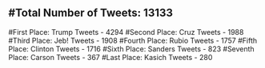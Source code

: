 #Total Number of Tweets: 13133 
---
#First Place: Trump Tweets - 4294
#Second Place: Cruz Tweets - 1988
#Third Place: Jeb! Tweets - 1908
#Fourth Place: Rubio Tweets - 1757
#Fifth Place: Clinton Tweets - 1716
#Sixth Place: Sanders Tweets - 823
#Seventh Place: Carson Tweets - 367
#Last Place: Kasich Tweets - 280
